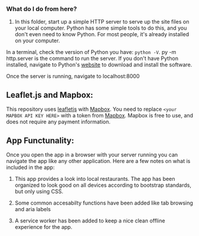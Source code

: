 ### What do I do from here?

1. In this folder, start up a simple HTTP server to serve up the site files on your local computer. Python has some simple tools to do this, and you don't even need to know Python. For most people, it's already installed on your computer. 

In a terminal, check the version of Python you have: `python -V`. py -m http.server is the command to run the server. If you don't have Python installed, navigate to Python's [website](https://www.python.org/) to download and install the software.

Once the server is running, navigate to localhost:8000

## Leaflet.js and Mapbox:

This repository uses [leafletjs](https://leafletjs.com/) with [Mapbox](https://www.mapbox.com/). You need to replace `<your MAPBOX API KEY HERE>` with a token from [Mapbox](https://www.mapbox.com/). Mapbox is free to use, and does not require any payment information. 

## App Functunality: 

Once you open the app in a browser with your server running you can navigate the app like any other application. Here are a few notes on what is included in the app:

1. This app provides a look into local restaurants. The app has been organized to look good on all devices according to bootstrap standards, but only using CSS.

2. Some common accesabilty functions have been added like tab browsing and aria labels

3. A service worker has been added to keep a nice clean offline experience for the app. 





